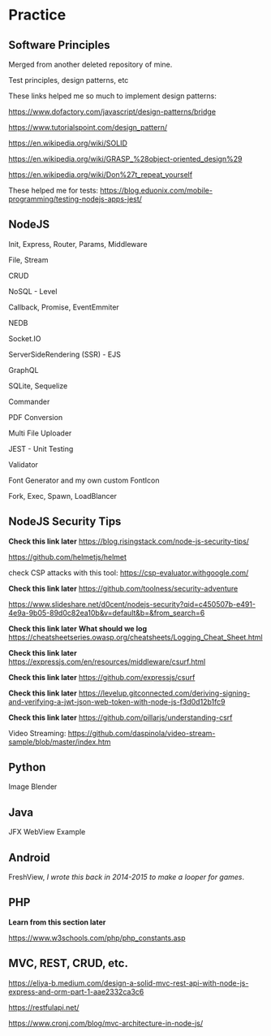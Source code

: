 # Practice


## Software Principles

Merged from another deleted repository of mine.

Test principles, design patterns, etc

These links helped me so much to implement design patterns: 

https://www.dofactory.com/javascript/design-patterns/bridge 

https://www.tutorialspoint.com/design_pattern/ 

https://en.wikipedia.org/wiki/SOLID 

https://en.wikipedia.org/wiki/GRASP_%28object-oriented_design%29 

https://en.wikipedia.org/wiki/Don%27t_repeat_yourself

These helped me for tests: https://blog.eduonix.com/mobile-programming/testing-nodejs-apps-jest/


## NodeJS


Init, Express, Router, Params, Middleware

File, Stream

CRUD

NoSQL - Level

Callback, Promise, EventEmmiter

NEDB

Socket.IO

ServerSideRendering (SSR) - EJS

GraphQL

SQLite, Sequelize

Commander

PDF Conversion

Multi File Uploader

JEST - Unit Testing

Validator

Font Generator and my own custom FontIcon

Fork, Exec, Spawn, LoadBlancer

## NodeJS Security Tips

**Check this link later**
https://blog.risingstack.com/node-js-security-tips/

https://github.com/helmetjs/helmet

check CSP attacks with this tool:
https://csp-evaluator.withgoogle.com/

**Check this link later**
https://github.com/toolness/security-adventure

https://www.slideshare.net/d0cent/nodejs-security?qid=c450507b-e491-4e9a-9b05-89d0c82ea10b&v=default&b=&from_search=6

**Check this link later**
**What should we log**
https://cheatsheetseries.owasp.org/cheatsheets/Logging_Cheat_Sheet.html

**Check this link later**
https://expressjs.com/en/resources/middleware/csurf.html

**Check this link later**
https://github.com/expressjs/csurf

**Check this link later**
https://levelup.gitconnected.com/deriving-signing-and-verifying-a-jwt-json-web-token-with-node-js-f3d0d12b1fc9

**Check this link later**
https://github.com/pillarjs/understanding-csrf

Video Streaming:
https://github.com/daspinola/video-stream-sample/blob/master/index.htm

## Python

Image Blender

## Java

JFX WebView Example

## Android

FreshView, *I wrote this back in 2014-2015 to make a looper for games*.

## PHP

**Learn from this section later**

https://www.w3schools.com/php/php_constants.asp

## MVC, REST, CRUD, etc.

https://eliya-b.medium.com/design-a-solid-mvc-rest-api-with-node-js-express-and-orm-part-1-aae2332ca3c6

https://restfulapi.net/

https://www.cronj.com/blog/mvc-architecture-in-node-js/